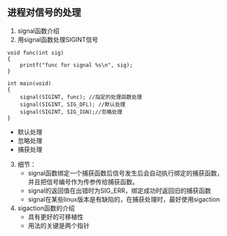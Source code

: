 ## 进程对信号的处理
1. signal函数介绍
2. 用signal函数处理SIGINT信号
```
void func(int sig)
{
    printf("func for signal %s\n", sig);
}

int main(void)
{
    signal(SIGINT, func); //指定的处理函数处理
    signal(SIGINT, SIG_DFL); //默认处理
    signal(SIGINT, SIG_IGN);//忽略处理
}
```
   * 默认处理
   * 忽略处理
   * 捕获处理
3. 细节：
   * signal函数绑定一个捕获函数后信号发生后会自动执行绑定的捕获函数，并且把信号编号作为传参传给捕获函数。
   * signal的返回值在出错时为SIG_ERR，绑定成功时返回旧的捕获函数
   * signal在某些linux版本是有缺陷的，在捕获处理时，最好使用sigaction
4. sigaction函数的介绍
   * 具有更好的可移植性
   * 用法的关键是两个指针
